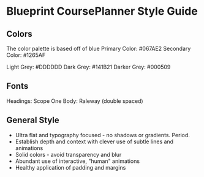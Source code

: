 # Blueprint CoursePlanner Style Guide

## Colors
The color palette is based off of blue
Primary Color: #067AE2
Secondary Color: #1265AF

Light Grey: #DDDDDD
Dark Grey: #141B21
Darker Grey: #000509

## Fonts
Headings: Scope One 
Body: Raleway (double spaced) 

## General Style
 - Ultra flat and typography focused - no shadows or gradients. Period. 
  - Establish depth and context with clever use of subtle lines and animations
 - Solid colors - avoid transparency and blur
 - Abundant use of interactive, "human" animations
 - Healthy application of padding and margins 
